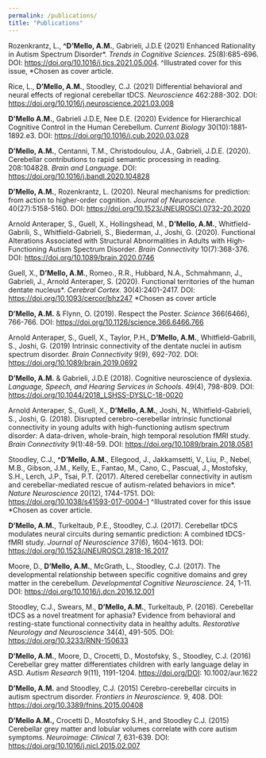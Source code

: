 ```yaml
---
permalink: /publications/
title: "Publications"
---
```





Rozenkrantz, L., **^D’Mello, A.M.**, Gabrieli, J.D.E (2021) Enhanced Rationality in Autism Spectrum Disorder*. _Trends in Cognitive Sciences_. 25(8):685-696. DOI: https://doi.org/10.1016/j.tics.2021.05.004. ^Illustrated cover for this issue, *Chosen as cover article.

Rice, L., **D’Mello, A.M.**, Stoodley, C.J. (2021) Differential behavioral and neural effects of regional cerebellar tDCS. _Neuroscience_ 462:288-302. DOI: https://doi.org/10.1016/j.neuroscience.2021.03.008 

**D'Mello A.M.**, Gabrieli J.D.E, Nee D.E. (2020) Evidence for Hierarchical Cognitive Control in the Human Cerebellum. _Current Biology_ 30(10):1881‐1892.e3. DOI: https://doi.org/10.1016/j.cub.2020.03.028

**D’Mello, A.M.**, Centanni, T.M., Christodoulou, J.A., Gabrieli, J.D.E. (2020). Cerebellar contributions to rapid semantic processing in reading. 208:104828. _Brain and Language_. DOI: https://doi.org/10.1016/j.bandl.2020.104828

**D’Mello, A.M.**, Rozenkrantz, L. (2020). Neural mechanisms for prediction: from action to higher-order cognition. _Journal of Neuroscience._ 40(27):5158-5160. DOI: https://doi.org/10.1523/JNEUROSCI.0732-20.2020

Arnold Anteraper, S., Guell, X., Hollingshead, M., **D’Mello, A.M.**, Whitfield-Gabrili, S., Whitfield-Gabrieli, S., Biederman, J., Joshi, G. (2020). Functional Alterations Associated with Structural Abnormalities in Adults with High-Functioning Autism Spectrum Disorder. _Brain Connectivity_ 10(7):368-376. DOI: https://doi.org/10.1089/brain.2020.0746

Guell, X., **D’Mello, A.M.**, Romeo., R.R., Hubbard, N.A., Schmahmann, J., Gabrieli, J., Arnold Anteraper, S. (2020). Functional territories of the human dentate nucleus*. _Cerebral Cortex._ 30(4):2401-2417. DOI: https://doi.org/10.1093/cercor/bhz247 
*Chosen as cover article

**D’Mello, A.M.** & Flynn, O. (2019). Respect the Poster. _Science_ 366(6466), 766-766. DOI: https://doi.org/10.1126/science.366.6466.766

Arnold Anteraper, S., Guell, X., Taylor, P.H., **D’Mello, A.M.**, Whitfield-Gabrili, S., Joshi, G. (2019) Intrinsic connectivity of the dentate nuclei in autism spectrum disorder. _Brain Connectivity_ 9(9), 692-702. DOI: https://doi.org/10.1089/brain.2019.0692

**D’Mello, A.M.** & Gabrieli, J.D.E (2018). Cognitive neuroscience of dyslexia. _Language, Speech, and Hearing Services in Schools_. 49(4), 798-809. DOI: https://doi.org/10.1044/2018_LSHSS-DYSLC-18-0020

Arnold Anteraper, S., Guell, X., **D’Mello, A.M.**, Joshi, N., Whitfield-Gabrieli, S., Joshi, G. (2018). Disrupted cerebro-cerebellar intrinsic functional connectivity in young adults with high-functioning autism spectrum disorder: A data-driven, whole-brain, high temporal resolution fMRI study. _Brain Connectivity_ 9(1):48-59. DOI: https://doi.org/10.1089/brain.2018.0581

Stoodley, C.J., **^D’Mello, A.M.**, Ellegood, J., Jakkamsetti, V., Liu, P., Nebel, M.B., Gibson, J.M., Kelly, E., Fantao, M., Cano, C., Pascual, J., Mostofsky, S.H., Lerch, J.P., Tsai, P.T. (2017). Altered cerebellar connectivity in autism and cerebellar-mediated rescue of autism-related behaviors in mice*. _Nature Neuroscience_ 20(12), 1744-1751. DOI: https://doi.org/10.1038/s41593-017-0004-1 ^Illustrated cover for this issue
*Chosen as cover article.

**D’Mello, A.M.**, Turkeltaub, P.E., Stoodley, C.J. (2017). Cerebellar tDCS modulates neural circuits during semantic prediction: A combined tDCS-fMRI study. _Journal of Neuroscience_ 37(6), 1604-1613. DOI: https://doi.org/10.1523/JNEUROSCI.2818-16.2017

Moore, D., **D’Mello, A.M.**, McGrath, L., Stoodley, C.J. (2017). The developmental relationship between specific cognitive domains and grey matter in the cerebellum. _Developmental Cognitive Neuroscience_. 24, 1-11. DOI: https://doi.org/10.1016/j.dcn.2016.12.001

Stoodley, C.J., Swears, M., **D’Mello, A.M.**, Turkeltaub, P. (2016). Cerebellar tDCS as a novel treatment for aphasia? Evidence from behavioral and resting-state functional connectivity data in healthy adults. _Restorative Neurology and Neuroscience_ 34(4), 491-505. DOI: https://doi.org/10.3233/RNN-150633

**D’Mello, A.M.**, Moore, D., Crocetti, D., Mostofsky, S., Stoodley, C.J. (2016) Cerebellar grey matter differentiates children with early language delay in ASD. _Autism Research_ 9(11), 1191-1204. https://doi.org/DOI: 10.1002/aur.1622

**D’Mello, A.M.** and Stoodley, C.J. (2015) Cerebro-cerebellar circuits in autism spectrum disorder. _Frontiers in Neuroscience._ 9, 408. DOI: https://doi.org/10.3389/fnins.2015.00408

**D’Mello A.M.,** Crocetti D., Mostofsky S.H., and Stoodley C.J. (2015) Cerebellar grey matter and lobular volumes correlate with core autism symptoms. _Neuroimage: Clinical_ 7, 631-639. DOI: https://doi.org/10.1016/j.nicl.2015.02.007

